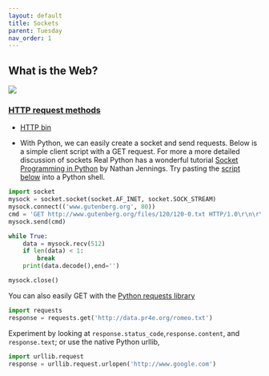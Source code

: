 ```yaml
---
layout: default
title: Sockets
parent: Tuesday
nav_order: 1
---
```


## What is the Web?  
![](https://maqentaer.com/devopera-static-backup/http/devfiles.myopera.com/articles/356/article3_1.gif)

### [HTTP request methods](https://www.w3schools.com/tags/ref_httpmethods.asp) 

- [HTTP bin](https://httpbin.org/)

- With Python, we can easily create a socket and send requests.  Below is a simple client script with a GET request.  For more a more detailed discussion of sockets Real Python has a wonderful tutorial [Socket Programming in Python](https://realpython.com/python-sockets/) by Nathan Jennings. Try pasting the [script below](https://github.com/HCDigitalScholarship/summer-django/raw/master/tuesday/socket.py) into a Python shell.  

```python
import socket
mysock = socket.socket(socket.AF_INET, socket.SOCK_STREAM)
mysock.connect(('www.gutenberg.org', 80))
cmd = 'GET http://www.gutenberg.org/files/120/120-0.txt HTTP/1.0\r\n\r\n'.encode()
mysock.send(cmd)

while True:
    data = mysock.recv(512)
    if len(data) < 1:
        break
    print(data.decode(),end='')

mysock.close()
```

You can also easily GET with the [Python requests library](https://realpython.com/python-requests/)
```python
import requests
response = requests.get('http://data.pr4e.org/romeo.txt')
```
Experiment by looking at `response.status_code`,`response.content`, and `response.text`;
or use the native Python urllib,
```python
import urllib.request
response = urllib.request.urlopen('http://www.google.com')
```

